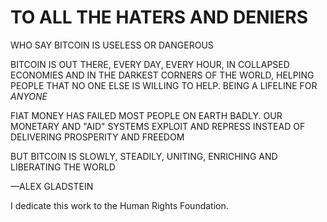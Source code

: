 # TO ALL THE HATERS AND DENIERS

WHO SAY BITCOIN IS USELESS OR DANGEROUS

BITCOIN IS OUT THERE, EVERY DAY, EVERY HOUR, IN COLLAPSED ECONOMIES AND IN THE DARKEST CORNERS OF THE WORLD, HELPING PEOPLE THAT NO ONE ELSE IS WILLING TO HELP. BEING A LIFELINE FOR *ANYONE*

FIAT MONEY HAS FAILED MOST PEOPLE ON EARTH BADLY. OUR MONETARY AND "AID" SYSTEMS EXPLOIT AND REPRESS INSTEAD OF DELIVERING PROSPERITY AND FREEDOM

BUT BITCOIN IS SLOWLY, STEADILY, UNITING, ENRICHING AND LIBERATING THE WORLD

—ALEX GLADSTEIN

I dedicate this work to the Human Rights Foundation.
